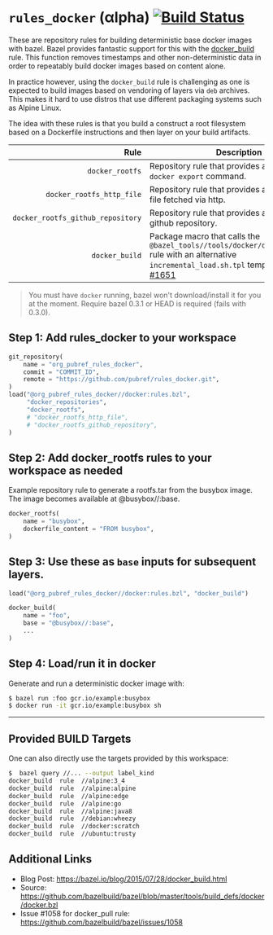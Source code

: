 # `rules_docker` (αlpha) [![Build Status](https://travis-ci.org/pubref/rules_docker.svg?branch=master)](https://travis-ci.org/pubref/rules_docker)

These are repository rules for building deterministic base docker
images with bazel.  Bazel provides fantastic support for this with the
[docker_build](https://bazel.io/docs/be/docker.html) rule.  This function removes timestamps and other
non-deterministic data in order to repeatably build docker images
based on content alone.

In practice however, using the `docker_build` rule is challenging as
one is expected to build images based on vendoring of layers via `deb`
archives.  This makes it hard to use distros that use different
packaging systems such as Alpine Linux.

The idea with these rules is that you build a construct a root
filesystem based on a Dockerfile instructions and then layer on your
build artifacts.

| Rule | Description |
| ---: | ---- |
| `docker_rootfs` | Repository rule that provides a rootfs from the `docker export` command. |
| `docker_rootfs_http_file` | Repository rule that provides a rootfs from a file fetched via http. |
| `docker_rootfs_github_repository` | Repository rule that provides a rootfs from a github repository. |
| `docker_build` | Package macro that calls the `@bazel_tools//tools/docker/docker_build.bzl` rule with an alternative `incremental_load.sh.tpl` template file. See [#1651](https://github.com/bazelbuild/bazel/issues/1651) |

> You must have `docker` running, bazel won't download/install it for
> you at the moment.  Require bazel 0.3.1 or HEAD is required (fails
> with 0.3.0).

## Step 1: Add rules_docker to your workspace

```python
git_repository(
    name = "org_pubref_rules_docker",
    commit = "COMMIT_ID",
    remote = "https://github.com/pubref/rules_docker.git",
)
load("@org_pubref_rules_docker//docker:rules.bzl",
     "docker_repositories",
     "docker_rootfs",
     # "docker_rootfs_http_file",
     # "docker_rootfs_github_repository",
)
```

## Step 2: Add docker_rootfs rules to your workspace as needed

Example repository rule to generate a rootfs.tar from the busybox
image.  The image becomes available at @busybox//:base.

```python
docker_rootfs(
    name = "busybox",
    dockerfile_content = "FROM busybox",
)
```

## Step 3: Use these as `base` inputs for subsequent layers.

```python
load("@org_pubref_rules_docker//docker:rules.bzl", "docker_build")

docker_build(
    name = "foo",
    base = "@busybox//:base",
    ...
)
```

## Step 4: Load/run it in docker

Generate and run a deterministic docker image with:

```sh
$ bazel run :foo gcr.io/example:busybox
$ docker run -it gcr.io/example:busybox sh
```

---

## Provided BUILD Targets

One can also directly use the targets provided by this workspace:

```sh
$  bazel query //... --output label_kind
docker_build  rule  //alpine:3_4
docker_build  rule  //alpine:alpine
docker_build  rule  //alpine:edge
docker_build  rule  //alpine:go
docker_build  rule  //alpine:java8
docker_build  rule  //debian:wheezy
docker_build  rule  //docker:scratch
docker_build  rule  //ubuntu:trusty
```

## Additional Links

* Blog Post: https://bazel.io/blog/2015/07/28/docker_build.html
* Source: https://github.com/bazelbuild/bazel/blob/master/tools/build_defs/docker/docker.bzl
* Issue #1058 for docker_pull rule: https://github.com/bazelbuild/bazel/issues/1058
